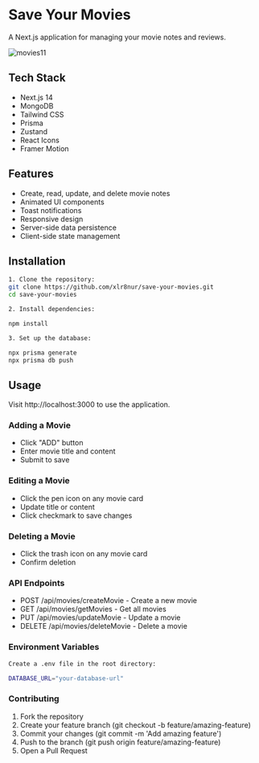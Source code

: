 # Save Your Movies

A Next.js application for managing your movie notes and reviews.

![movies11](https://github.com/user-attachments/assets/d22ebd4f-b19d-4291-8bb5-cb14de207610)

## Tech Stack

- Next.js 14
- MongoDB
- Tailwind CSS
- Prisma
- Zustand
- React Icons
- Framer Motion

## Features

- Create, read, update, and delete movie notes
- Animated UI components
- Toast notifications
- Responsive design
- Server-side data persistence
- Client-side state management

## Installation
```bash
1. Clone the repository:
git clone https://github.com/xlr8nur/save-your-movies.git
cd save-your-movies

2. Install dependencies:

npm install

3. Set up the database:

npx prisma generate
npx prisma db push
```

## Usage

Visit http://localhost:3000 to use the application.

### Adding a Movie
- Click "ADD" button
- Enter movie title and content
- Submit to save

### Editing a Movie
- Click the pen icon on any movie card
- Update title or content
- Click checkmark to save changes

### Deleting a Movie
- Click the trash icon on any movie card
- Confirm deletion

### API Endpoints
- POST /api/movies/createMovie - Create a new movie
- GET /api/movies/getMovies - Get all movies
- PUT /api/movies/updateMovie - Update a movie
- DELETE /api/movies/deleteMovie - Delete a movie

### Environment Variables
```bash
Create a .env file in the root directory:

DATABASE_URL="your-database-url"
```
### Contributing

1. Fork the repository
2. Create your feature branch (git checkout -b feature/amazing-feature)
3. Commit your changes (git commit -m 'Add amazing feature')
4. Push to the branch (git push origin feature/amazing-feature)
5. Open a Pull Request
